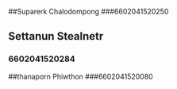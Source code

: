 ##Suparerk Chalodompong 
###6602041520250

## Settanun Stealnetr
### 6602041520284

##thanaporn Phiwthon 
###6602041520080
